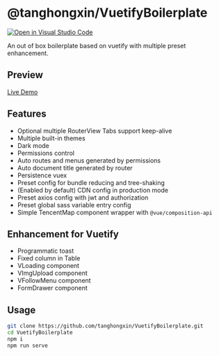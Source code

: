 # @tanghongxin/VuetifyBoilerplate


[![Open in Visual Studio Code](https://open.vscode.dev/badges/open-in-vscode.svg)](https://open.vscode.dev/organization/repository)

An out of box boilerplate based on vuetify with multiple preset enhancement.

## Preview
[Live Demo](https://vuetify-boilerplate.abyssal.site/)

## Features

- Optional multiple RouterView Tabs support keep-alive
- Multiple built-in themes
- Dark mode
- Permissions control
- Auto routes and menus generated by permissions
- Auto document title generated by router
- Persistence vuex
- Preset config for bundle reducing and tree-shaking
- (Enabled by default) CDN config in production mode
- Preset axios config with jwt and authorization
- Preset global sass variable entry config
- Simple TencentMap component wrapper with ```@vue/composition-api```

## Enhancement for Vuetify

- Programmatic toast
- Fixed  column in Table
- VLoading component
- VImgUpload component
- VFollowMenu component
- FormDrawer component

## Usage

```bash
git clone https://github.com/tanghongxin/VuetifyBoilerplate.git
cd VuetifyBoilerplate
npm i
npm run serve
```
